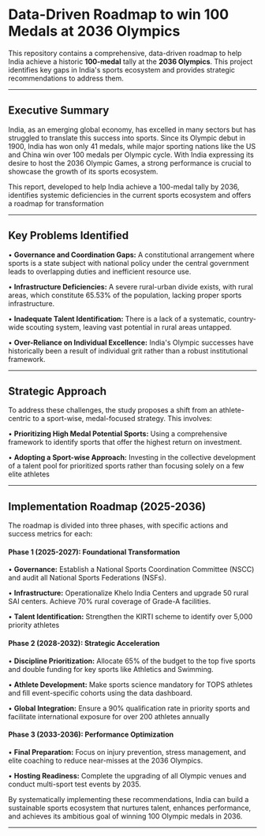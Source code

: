 # Data-Driven Roadmap to win 100 Medals at 2036 Olympics

This repository contains a comprehensive, data-driven roadmap to help India achieve a historic **100-medal** tally at the **2036 Olympics**. This project identifies key gaps in India's sports ecosystem and provides strategic recommendations to address them.

---

## Executive Summary

India, as an emerging global economy, has excelled in many sectors but has struggled to translate this success into sports. Since its Olympic debut in 1900, India has won only 41 medals, while major sporting nations like the US and China win over 100 medals per Olympic cycle. With India expressing its desire to host the 2036 Olympic Games, a strong performance is crucial to showcase the growth of its sports ecosystem.

This report, developed to help India achieve a 100-medal tally by 2036, identifies systemic deficiencies in the current sports ecosystem and offers a roadmap for transformation

---

## Key Problems Identified

• **Governance and Coordination Gaps:** A constitutional arrangement where sports is a state subject with national policy under the central government leads to overlapping duties and inefficient resource use.

• **Infrastructure Deficiencies:** A severe rural-urban divide exists, with rural areas, which constitute 65.53% of the population, lacking proper sports infrastructure.

• **Inadequate Talent Identification:** There is a lack of a systematic, country-wide scouting system, leaving vast potential in rural areas untapped.

• **Over-Reliance on Individual Excellence:** India's Olympic successes have historically been a result of individual grit rather than a robust institutional framework.

---

## Strategic Approach

To address these challenges, the study proposes a shift from an athlete-centric to a sport-wise, medal-focused strategy. This involves:

• **Prioritizing High Medal Potential Sports:** Using a comprehensive framework to identify sports that offer the highest return on investment.

• **Adopting a Sport-wise Approach:** Investing in the collective development of a talent pool for prioritized sports rather than focusing solely on a few elite athletes

---

## Implementation Roadmap (2025-2036)

The roadmap is divided into three phases, with specific actions and success metrics for each:

#### **Phase 1 (2025-2027): Foundational Transformation**

• **Governance:** Establish a National Sports Coordination Committee (NSCC) and audit all National Sports Federations (NSFs).

• **Infrastructure:** Operationalize Khelo India Centers and upgrade 50 rural SAI centers. Achieve 70% rural coverage of Grade-A facilities.

• **Talent Identification:** Strengthen the KIRTI scheme to identify over 5,000 priority athletes

#### **Phase 2 (2028-2032): Strategic Acceleration**

• **Discipline Prioritization:** Allocate 65% of the budget to the top five sports and double funding for key sports like Athletics and Swimming.

• **Athlete Development:** Make sports science mandatory for TOPS athletes and fill event-specific cohorts using the data dashboard.

• **Global Integration:** Ensure a 90% qualification rate in priority sports and facilitate international exposure for over 200 athletes annually

#### **Phase 3 (2033-2036): Performance Optimization**

• **Final Preparation:** Focus on injury prevention, stress management, and elite coaching to reduce near-misses at the 2036 Olympics.

• **Hosting Readiness:** Complete the upgrading of all Olympic venues and conduct multi-sport test events by 2035.

By systematically implementing these recommendations, India can build a sustainable sports ecosystem that nurtures talent, enhances performance, and achieves its ambitious goal of winning 100 Olympic medals in 2036.

---


